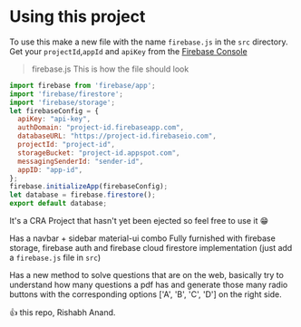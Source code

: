 # Using this project
To use this make a new file with the name `firebase.js` in the `src` directory. 
Get your `projectId`,`appId` and `apiKey` from the [Firebase Console](https://console.firebase.google.com)
> firebase.js
> This is how the file should look
```javascript
import firebase from 'firebase/app';
import 'firebase/firestore';
import 'firebase/storage';
let firebaseConfig = {
  apiKey: "api-key",
  authDomain: "project-id.firebaseapp.com",
  databaseURL: "https://project-id.firebaseio.com",
  projectId: "project-id",
  storageBucket: "project-id.appspot.com",
  messagingSenderId: "sender-id",
  appID: "app-id",
};
firebase.initializeApp(firebaseConfig);
let database = firebase.firestore();
export default database;
```

It's a CRA Project that hasn't yet been ejected so feel free to use it :grin:

Has a navbar + sidebar material-ui combo
Fully furnished with firebase storage, firebase auth and firebase cloud firestore implementation (just add a `firebase.js` file in `src`)

Has a new method to solve questions that are on the web, basically try to understand how many questions a pdf has and generate those many radio
buttons with the corresponding options ['A', 'B', 'C', 'D'] on the right side. 





:+1: this repo, Rishabh Anand.